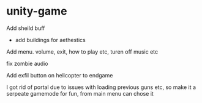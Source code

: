 # unity-game





Add sheild buff

- add buildings for aethestics

Add menu. volume, exit, how to play etc, turen off music etc

 fix zombie audio


 Add exfil button on helicopter to endgame


I got rid of portal due to issues with loading previous guns etc, so make it a serpeate gamemode for fun, from main menu can chose it
